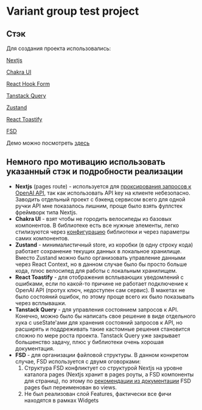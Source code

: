 # Variant group test project

## Стэк

Для создания проекта использовались:

[Nextjs](https://nextjs.org/docs)

[Chakra UI](https://chakra-ui.com/docs/get-started/installation)

[React Hook Form](https://react-hook-form.com/get-started)

[Tanstack Query](https://tanstack.com/query/latest)

[Zustand](https://zustand.docs.pmnd.rs/getting-started/introduction)

[React Toastify](https://fkhadra.github.io/react-toastify/category/getting-started)

[FSD](https://feature-sliced.design/docs)

Демо можно посмотреть [здесь](https://variant-group-test-project.vercel.app/)

## Немного про мотивацию использовать указанный стэк и подробности реализации

- **Nextjs** (pages route) - используется для [проксирования запросов к OpenAI API](https://github.com/verkhoturov/variant-group-test-project/blob/main/src/pages/api/openai.ts), так как использовать API key на клиенте небезопасно. Заводить отдельный проект с бэкенд сервисом всего для одной ручки API мне показалось лишним, проще было взять фуллстек фреймворк типа Nextjs.
- **Chakra UI** - взят чтобы не городить велосипеды из базовых компонентов. В библиотеке есть все нужные элементы, легко стилизуются через [конфигурацию](https://github.com/verkhoturov/variant-group-test-project/blob/main/src/shared/ui/theme.ts) библиотеки и через параметры самих компонентов.
- **Zustand** - минималистичный store, из коробки (в одну строку кода) работает сохранение текущих данных в локальное хранилище. Вместо Zustand можно было организовать управление данными через React Context, но в данном случае было бы просто больше кода, плюс велосипед для работы с локальным хранилищем.
- **React Toastify** - для отображения всплывающих уведомлений с ошибками, если по какой-то причине не работает подключение к OpenAI API (протух ключ, недоступен сам сервис). В макетах не было состояний ошибок, по этому проще всего их было показывать через всплывашки.
- **Tanstack Query** - для управления состоянием запросов к API. Конечно, можно было бы написать свое решение в виде отдельного хука с useState'ами для хранения состояний запросов к API, но расширять и поддреживать такие кастомные решения становится сложно по мере роста проекта. Tanstack Query уже закрывает большенство задачу, плюс у библиотеки очень хорошая документация.
- **FSD** - для организации файловой структуры. В данном конкретом случае, FSD используется с двумя оговорками:
  1) Cтруктура FSD конфликтует со структурой Nextjs на уровне каталога pages (Nextjs хранит в pages роуты, а FSD компоненты для страниц), по этому по [рекомендации из документации](https://feature-sliced.design/docs/guides/tech/with-nextjs#renaming-the-pages-layer-within-the-fsd-structure) FSD pages был переименован во views.
  2) Не был реализован слой Features, фактически все фичи находятся в рамках Widgets
